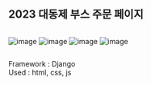 ## 2023 대동제 부스 주문 페이지

<div style="display:flex;">

![image](https://github.com/DDonghyeo/skrrrr_order_page/assets/98632435/628db30d-2e01-4670-95b6-1cc60caff0f8)
![image](https://github.com/DDonghyeo/skrrrr_order_page/assets/98632435/4fd42e7b-2e59-4dfa-8441-bc190edf2d6f)
![image](https://github.com/DDonghyeo/skrrrr_order_page/assets/98632435/ceaf9685-80bd-4dca-bb9e-d7daadfc47b4)
![image](https://github.com/DDonghyeo/skrrrr_order_page/assets/98632435/dd1b437a-e9a6-4378-ba34-fb67f1b62651)  
</div>

Framework : Django <br>
Used : html, css, js

